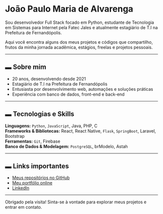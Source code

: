 # João Paulo Maria de Alvarenga

Sou desenvolvedor Full Stack focado em Python, estudante de Tecnologia em Sistemas para Internet pela Fatec Jales e atualmente estagiário de T.I na Prefeitura de Fernandópolis.

Aqui você encontra alguns dos meus projetos e códigos que compartilho, frutos da minha jornada acadêmica, estágios, freelas e projetos pessoais.

---

## ▬ Sobre mim

- 20 anos, desenvolvendo desde 2021  
- Estagiário de T.I na Prefeitura de Fernandópolis  
- Entusiasta por desenvolvimento web, automações e soluções práticas  
- Experiência com banco de dados, front-end e back-end  

---

## ▬ Tecnologias e Skills

**Linguagens:** `Python`, `JavaScript`, Java, PHP, C  
**Frameworks & Bibliotecas:** React, React Native, `Flask`, `SpringBoot`, Laravel, Bootstrap  
**Ferramentas:** `Git`, Firebase     
**Banco de Dados & Modelagem:** `PostgreSQL`, brModelo, Astah

---

## ▬ Links importantes

- [Meus repositórios no GitHub](https://github.com/Joao-paulo19?tab=repositories)  
- [Meu portfólio online](https://joao-paulo19.github.io/portfolio/)  
- [LinkedIn](https://www.linkedin.com/in/joao-paul0/)  

---

Obrigado pela visita! Sinta-se à vontade para explorar meus projetos e entrar em contato.
